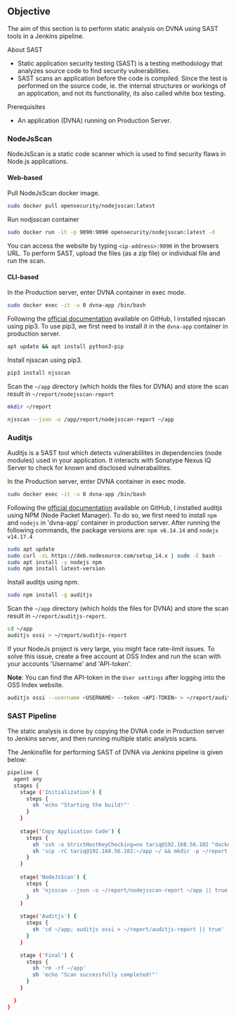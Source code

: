 ## **Objective**

The aim of this section is to perform static analysis on DVNA using SAST tools in a Jenkins pipeline.

About SAST

-   Static application security testing (SAST) is a testing methodology that analyzes source code to find security vulnerabilities.
-   SAST scans an application before the code is compiled. Since the test is performed on the source code, ie. the internal structures or workings of an application, and not its functionality, its also called white box testing.

Prerequisites

-   An application (DVNA) running on Production Server.

### **NodeJsScan**

NodeJsScan is a static code scanner which is used to find security flaws in Node.js applications.

#### Web-based 

Pull NodeJsScan docker image.

```bash
sudo docker pull opensecurity/nodejsscan:latest
```
    
Run nodjsscan container

```bash
sudo docker run -it -p 9090:9090 opensecurity/nodejsscan:latest -d
```
    
You can access the website by typing `<ip-address>:9090` in the browsers URL. To perform SAST, upload the files (as a zip file) or individual file and run the scan.

#### CLI-based

 In the Production server, enter DVNA container in exec mode.

```bash
sudo docker exec -it -u 0 dvna-app /bin/bash
```

Following the [official documentation](https://github.com/ajinabraham/nodejsscan) available on GitHub, I installed njsscan using pip3. To use pip3, we first need to install it in the `dvna-app` container in production server.

```bash
apt update && apt install python3-pip
```

Install njsscan using pip3.

```bash
pip3 install njsscan
```

Scan the `~/app` directory (which holds the files for DVNA) and store the scan result in `~/report/nodejsscan-report`

```bash
mkdir ~/report

njsscan --json -o /app/report/nodejsscan-report ~/app
```

### **Auditjs**

Auditjs is a SAST tool which detects vulnerablilites in dependencies (node modules) used in your application. It interacts with Sonatype Nexus IQ Server to check for known and disclosed vulnerabailites.

In the Production server, enter DVNA container in exec mode.

```bash
sudo docker exec -it -u 0 dvna-app /bin/bash
```

Following the [official documentation](https://github.com/ajinabraham/nodejsscan) available on GitHub, I installed auditjs using NPM (Node Packet Manager). To do so, we first need to install `npm` and `nodejs` in 'dvna-app' container in production server. After running the following commands, the package versions are: `npm v6.14.14` and `nodejs v14.17.4`

```bash
sudo apt update
sudo curl -sL https://deb.nodesource.com/setup_14.x | sudo -E bash -
sudo apt install -y nodejs npm 
sudo npm install latest-version
```

Install auditjs using npm.

```bash
sudo npm install -g auditjs
```

Scan the `~/app` directory (which holds the files for DVNA) and store the scan result in `~/report/auditjs-report`. 

```bash
cd ~/app
auditjs ossi > ~/report/auditjs-report
```

If your NodeJs project is very large, you might face rate-limit issues. To solve this issue, create a free account
at OSS Index and run the scan with your accounts 'Username' and 'API-token'. 

**Note**: You can find the API-token in the `User settings` after logging into the OSS Index website.

```bash
auditjs ossi --username <USERNAME> --token <API-TOKEN> > ~/report/auditjs-report
```

### **SAST Pipeline**

The static analysis is done by copying the DVNA code in Production server to Jenkins server, and then running multiple static analysis scans.

The Jenkinsfile for performing SAST of DVNA via Jenkins pipeline is given below:

```bash
pipeline {
  agent any
  stages {
    stage ('Initialization') {
      steps {
        sh 'echo "Starting the build!"'
      }
    }
    
    stage('Copy Application Code') {
      steps {
        sh 'ssh -o StrictHostKeyChecking=no tariq@192.168.56.102 "docker start dvna-mysql && docker start dvna-app; docker cp dvna-app:/app/ ~/; docker stop dvna-app && docker stop dvna-mysql;"'
        sh 'scp -rC tariq@192.168.56.102:~/app ~/ && mkdir -p ~/report'
      }
    }
    
    stage('NodeJsScan') {
      steps {
        sh 'njsscan --json -o ~/report/nodejsscan-report ~/app || true'
      }
    }
    
    stage('Auditjs') {
      steps {
        sh 'cd ~/app; auditjs ossi > ~/report/auditjs-report || true'
      }
    }

    stage ('Final') {
      steps {
        sh 'rm -rf ~/app'
        sh 'echo "Scan successfully completed!"'
      }
    }

  }
}

```
